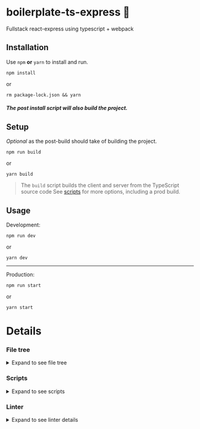 
# boilerplate-ts-express 🚀

Fullstack react-express using typescript + webpack

## Installation

Use `npm` **or** `yarn` to install and run.

```shell
npm install
```
or
```shell
rm package-lock.json && yarn
```
#### *The post install script will also build the project.*


## Setup
*Optional* as the post-build should take of building the project.

```shell
npm run build 
```
or
```shell
yarn build
```
> The `build` script builds the client and server from the TypeScript source code
See [scripts](#scripts) for more options, including a prod build.

## Usage
Development:
```shell
npm run dev
```
or
```shell
yarn dev
```
---
Production:
```shell
npm run start 
```
or
```shell
yarn start
```

# Details

### File tree

<details>
<summary>Expand to see file tree</summary>
<p>

```
boilerplate-ts-express/
├── src/
│   ├── client/
│   │   ├── actions/
│   │   │   └── index.ts
│   │   ├── api/
│   │   │   └── client.ts
│   │   ├── components/
│   │   │   ├── AddWord.tsx
│   │   │   ├── App.tsx
│   │   │   ├── Price.tsx
│   │   │   ├── Word.tsx
│   │   │   └── Words.tsx
│   │   ├── reducers/
│   │   │   ├── index.ts
│   │   │   └── words.ts
│   │   ├── index.tsx
│   │   └── tsconfig.json
│   └── server/
│       ├── api/
│       │   └── coingecko.ts
│       ├── public/
│       │   ├── images/
│       │   │   └── favicon.ico
│       │   ├── stylesheets/
│       │   │   ├── index.scss
│       │   │   └── normalize.css
│       │   └── index.html/
│       ├── routes/
│       │   ├── api.ts
│       │   └── index.ts
│       ├── index.ts
│       ├── server.ts
│       └── tsconfig.json
├── package-lock.json
├── package.json
├── readme.md
└── webpack.config.ts
```

</p>
</details> 


### Scripts

<details>
<summary>Expand to see scripts</summary>
<p>

```json5
{
  "scripts": {
    "postinstall": "npm run build",
    "start": "node server dist/server/index.js",
    "build": "run-p build:client build:server",
    "build:watch": "tsc --build ./ --watch",
    "build:client": "tsc --build ./src/client",
    "build:watch:client": "tsc --build ./src/client --watch",
    "build:server": "tsc --build ./src/server",
    "build:watch:server": "tsc --build ./src/server --watch",
    "dev": "run-p build:watch:client build:watch:server dev:client dev:server",
    "dev:client": "npm run webpack -- --watch",
    "dev:server": "nodemon --watch server dist/server/index.js",
    "webpack:prod": "npm run webpack -- --mode production",
    "webpack": "webpack --config ./webpack.config.ts",
    "lint": "eslint --fix --ext .js,.jsx,.ts,.tsx ./src"
  },
}
```

</p>
</details> 

### Linter

<details>
<summary>Expand to see linter details</summary>
<p>

```json5
{
  "env": {
    "browser": true,
    "es2021": true
  },
  "extends": [
    "eslint:recommended",
    "plugin:react/recommended",
    "standard",
    "prettier"
  ],
  "settings": {
    "react": {
      "version": "detect"
    }
  },
  "parser": "@typescript-eslint/parser",
  "parserOptions": {
    "ecmaFeatures": {
      "jsx": true
    },
    "ecmaVersion": 12,
    "sourceType": "module"
  },
  "plugins": [
    "react",
    "@typescript-eslint"
  ],
  "ignorePatterns": [
    "./server/bin/www"
  ],
  "rules": {
    "no-use-before-define": 0
  }
}
```

</p>
</details>
